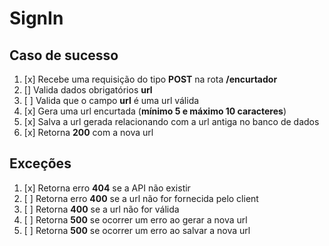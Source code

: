 # SignIn

## Caso de sucesso

1. [x] Recebe uma requisição do tipo **POST** na rota **/encurtador**
2. [] Valida dados obrigatórios **url**
3. [ ] Valida que o campo **url** é uma url válida
4. [x] Gera uma url encurtada (**mínimo 5 e máximo 10 caracteres**)
5. [x] Salva a url gerada relacionando com a url antiga no banco de dados
6. [x] Retorna **200** com a nova url

## Exceções

1. [x] Retorna erro **404** se a API  não existir
2. [ ] Retorna erro **400** se a url não for fornecida pelo client
3. [ ] Retorna **400** se a url não for válida
4. [ ] Retorna **500** se ocorrer um erro ao gerar a nova url
5. [ ] Retorna **500** se ocorrer um erro ao salvar a nova url

